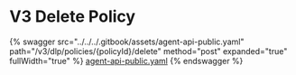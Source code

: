 # V3 Delete Policy

{% swagger src="../../../.gitbook/assets/agent-api-public.yaml" path="/v3/dlp/policies/{policyId}/delete" method="post" expanded="true" fullWidth="true" %}
[agent-api-public.yaml](../../../.gitbook/assets/agent-api-public.yaml)
{% endswagger %}
